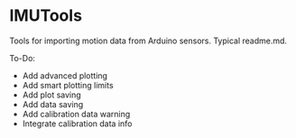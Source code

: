 # IMUTools
Tools for importing motion data from Arduino sensors.
Typical readme.md.

To-Do:
- Add advanced plotting
- Add smart plotting limits
- Add plot saving
- Add data saving
- Add calibration data warning
- Integrate calibration data info
